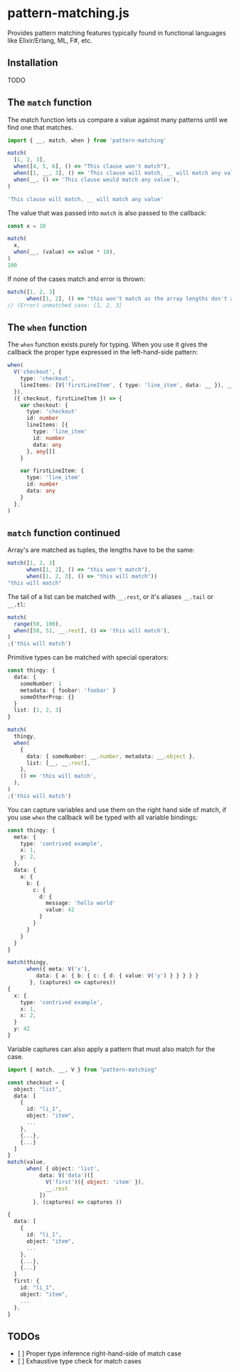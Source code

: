 # pattern-matching.js

Provides pattern matching features typically found in functional
languages like Elixir/Erlang, ML, F\#, etc.

## Installation

TODO

## The `match` function

The match function lets us compare a value against many patterns until
we find one that matches.

```typescript
import { __, match, when } from 'pattern-matching'

match(
  [1, 2, 3],
  when([4, 5, 6], () => "This clause won't match"),
  when([1, __, 3], () => 'This clause will match, __ will match any value'),
  when(__, () => 'This clause would match any value'),
)

'This clause will match, __ will match any value'
```

The value that was passed into `match` is also passed to the callback:

```typescript
const x = 10

match(
  x,
  when(__, (value) => value * 10),
)
100
```

If none of the cases match and error is thrown:

```typescript
match([1, 2, 3]
      when([1, 2], () => "this won't match as the array lengths don't agree"))
// (Error) unmatched case: [1, 2, 3]
```

## The `when` function

The `when` function exists purely for typing. When you use it gives the callback
the proper type expressed in the left-hand-side pattern:

```typescript
when(
  V('checkout', {
    type: 'checkout',
    lineItems: [V('firstLineItem', { type: 'line_item', data: __ }), __.rest],
  }),
  ({ checkout, firstLineItem }) => {
    var checkout: {
      type: 'checkout'
      id: number
      lineItems: [{
        type: 'line_item'
        id: number
        data: any
      }, any[]]
    }

    var firstLineItem: {
      type: 'line_item'
      id: number
      data: any
    }
  },
)
```

## `match` function continued

Array's are matched as tuples, the lengths have to be the same:

```typescript
match([1, 2, 3]
      when([1, 2], () => "this won't match"),
      when([1, 2, 3], () => "this will match"))
"this will match"
```

The tail of a list can be matched with `__.rest`, or it's aliases
`__.tail` or `__.tl`:

```typescript
match(
  range(50, 100),
  when([50, 51, __.rest], () => 'this will match'),
)
;('this will match')
```

Primitive types can be matched with special operators:

```typescript
const thingy: {
  data: {
    someNumber: 1
    metadata: { foobar: 'foobar' }
    someOtherProp: {}
  }
  list: [1, 2, 3]
}

match(
  thingy,
  when(
    {
      data: { someNumber: __.number, metadata: __.object },
      list: [__, __.rest],
    },
    () => 'this will match',
  ),
)
;('this will match')
```

You can capture variables and use them on the right hand side of match, if you
use `when` the callback will be typed with all variable bindings:

```typescript
const thingy: {
  meta: {
    type: 'contrived example',
    x: 1,
    y: 2,
  },
  data: {
    a: {
      b: {
        c: {
          d: {
            message: 'hello world'
            value: 42
          }
        }
      }
    }
  }
}

match(thingy,
      when({ meta: V('x'),
         data: { a: { b: { c: { d: { value: V('y') } } } } }
       }, (captures) => captures))
{
  x: {
    type: 'contrived example',
    x: 1,
    x: 2,
  }
  y: 42
}
```

Variable captures can also apply a pattern that must also match for the
case.

```typescript
import { match, __, V } from "pattern-matching"

const checkout = {
  object: "list",
  data: [
    {
      id: "li_1",
      object: "item",
      ...
    },
    {...},
    {...}
  ]
}
match(value,
      when( { object: 'list',
          data: V('data')([
            V('first')({ object: 'item' }),
            __.rest
          ])
        }, (captures) => captures ))

{
  data: [
    {
      id: "li_1",
      object: "item",
      ...
    },
    {...},
    {...}
  ]
  first: {
    id: "li_1",
    object: "item",
    ...
  },
}
```

## TODOs

- [ \] Proper type inference right-hand-side of match case
- [ \] Exhaustive type check for match cases
